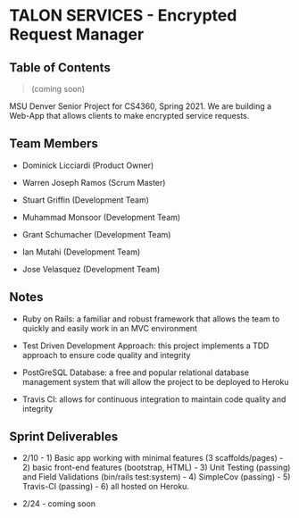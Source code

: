 # TALON SERVICES - Encrypted Request Manager

## Table of Contents

> (coming soon)

MSU Denver Senior Project for CS4360, Spring 2021. We are building a Web-App that allows clients to make encrypted service requests.

## Team Members

- Dominick Licciardi (Product Owner)

- Warren Joseph Ramos (Scrum Master)

- Stuart Griffin (Development Team)

- Muhammad Monsoor (Development Team)

- Grant Schumacher (Development Team)

- Ian Mutahi (Development Team)

- Jose Velasquez (Development Team)

## Notes

- Ruby on Rails: a familiar and robust framework that allows the team to quickly and easily work in an MVC environment

- Test Driven Development Approach: this project implements a TDD approach to ensure code quality and integrity

- PostGreSQL Database: a free and popular relational database management system that will allow the project to be deployed to Heroku

- Travis CI: allows for continuous integration to maintain code quality and integrity

## Sprint Deliverables

- 2/10 - 1) Basic app working with minimal features (3 scaffolds/pages) 
       - 2) basic front-end features (bootstrap, HTML)
       - 3) Unit Testing (passing) and Field Validations (bin/rails test:system)
       - 4) SimpleCov (passing)
       - 5) Travis-CI (passing)
       - 6) all hosted on Heroku.  

- 2/24 - coming soon

